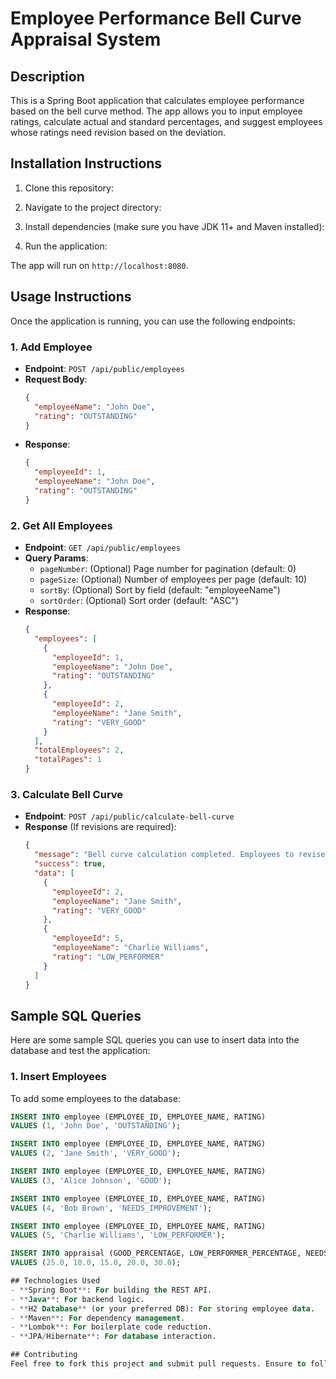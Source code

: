 # Employee Performance Bell Curve Appraisal System

## Description
This is a Spring Boot application that calculates employee performance based on the bell curve method. The app allows you to input employee ratings, calculate actual and standard percentages, and suggest employees whose ratings need revision based on the deviation.

## Installation Instructions

1. Clone this repository:

2. Navigate to the project directory:

3. Install dependencies (make sure you have JDK 11+ and Maven installed):

4. Run the application:

The app will run on `http://localhost:8080`.

## Usage Instructions

Once the application is running, you can use the following endpoints:

### 1. **Add Employee**
- **Endpoint**: `POST /api/public/employees`
- **Request Body**:
  ```json
  {
    "employeeName": "John Doe",
    "rating": "OUTSTANDING"
  }
  ```
- **Response**:
  ```json
  {
    "employeeId": 1,
    "employeeName": "John Doe",
    "rating": "OUTSTANDING"
  }
  ```

### 2. **Get All Employees**
- **Endpoint**: `GET /api/public/employees`
- **Query Params**:
  - `pageNumber`: (Optional) Page number for pagination (default: 0)
  - `pageSize`: (Optional) Number of employees per page (default: 10)
  - `sortBy`: (Optional) Sort by field (default: "employeeName")
  - `sortOrder`: (Optional) Sort order (default: "ASC")
- **Response**:
  ```json
  {
    "employees": [
      {
        "employeeId": 1,
        "employeeName": "John Doe",
        "rating": "OUTSTANDING"
      },
      {
        "employeeId": 2,
        "employeeName": "Jane Smith",
        "rating": "VERY_GOOD"
      }
    ],
    "totalEmployees": 2,
    "totalPages": 1
  }
  ```

### 3. **Calculate Bell Curve**
- **Endpoint**: `POST /api/public/calculate-bell-curve`
- **Response** (If revisions are required):
  ```json
  {
    "message": "Bell curve calculation completed. Employees to revise:",
    "success": true,
    "data": [
      {
        "employeeId": 2,
        "employeeName": "Jane Smith",
        "rating": "VERY_GOOD"
      },
      {
        "employeeId": 5,
        "employeeName": "Charlie Williams",
        "rating": "LOW_PERFORMER"
      }
    ]
  }
  ```
## Sample SQL Queries

Here are some sample SQL queries you can use to insert data into the database and test the application:

### 1. **Insert Employees**

To add some employees to the database:

```sql
INSERT INTO employee (EMPLOYEE_ID, EMPLOYEE_NAME, RATING)
VALUES (1, 'John Doe', 'OUTSTANDING');

INSERT INTO employee (EMPLOYEE_ID, EMPLOYEE_NAME, RATING)
VALUES (2, 'Jane Smith', 'VERY_GOOD');

INSERT INTO employee (EMPLOYEE_ID, EMPLOYEE_NAME, RATING)
VALUES (3, 'Alice Johnson', 'GOOD');

INSERT INTO employee (EMPLOYEE_ID, EMPLOYEE_NAME, RATING)
VALUES (4, 'Bob Brown', 'NEEDS_IMPROVEMENT');

INSERT INTO employee (EMPLOYEE_ID, EMPLOYEE_NAME, RATING)
VALUES (5, 'Charlie Williams', 'LOW_PERFORMER');

INSERT INTO appraisal (GOOD_PERCENTAGE, LOW_PERFORMER_PERCENTAGE, NEEDS_IMPROVEMENT_PERCENTAGE, OUTSTANDING_PERCENTAGE, VERY_GOOD_PERCENTAGE)
VALUES (25.0, 10.0, 15.0, 20.0, 30.0);

## Technologies Used
- **Spring Boot**: For building the REST API.
- **Java**: For backend logic.
- **H2 Database** (or your preferred DB): For storing employee data.
- **Maven**: For dependency management.
- **Lombok**: For boilerplate code reduction.
- **JPA/Hibernate**: For database interaction.

## Contributing
Feel free to fork this project and submit pull requests. Ensure to follow standard Git workflow.
